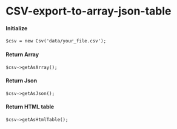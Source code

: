 # CSV-export-to-array-json-table

#### Initialize

```
$csv = new Csv('data/your_file.csv');
```

#### Return Array

```
$csv->getAsArray();
```

#### Return Json

```
$csv->getAsJson();
```

#### Return HTML table

```
$csv->getAsHtmlTable();
```
